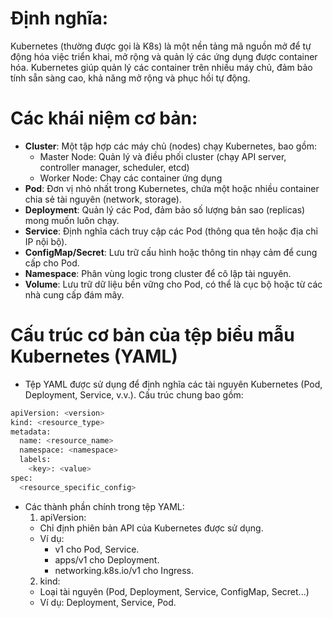# Định nghĩa:
Kubernetes (thường được gọi là K8s) là một nền tảng mã nguồn mở để tự động hóa việc triển khai, mở rộng và quản lý các ứng dụng được container hóa. Kubernetes giúp quản lý các container trên nhiều máy chủ, đảm bảo tính sẵn sàng cao, khả năng mở rộng và phục hồi tự động.

# Các khái niệm cơ bản:
- **Cluster**: Một tập hợp các máy chủ (nodes) chạy Kubernetes, bao gồm:
  - Master Node: Quản lý và điều phối cluster (chạy API server, controller manager, scheduler, etcd)
  - Worker Node: Chạy các container ứng dụng
- **Pod**: Đơn vị nhỏ nhất trong Kubernetes, chứa một hoặc nhiều container chia sẻ tài nguyên (network, storage).
- **Deployment**: Quản lý các Pod, đảm bảo số lượng bản sao (replicas) mong muốn luôn chạy.
- **Service**: Định nghĩa cách truy cập các Pod (thông qua tên hoặc địa chỉ IP nội bộ).
- **ConfigMap/Secret**: Lưu trữ cấu hình hoặc thông tin nhạy cảm để cung cấp cho Pod.
- **Namespace**: Phân vùng logic trong cluster để cô lập tài nguyên.
- **Volume**: Lưu trữ dữ liệu bền vững cho Pod, có thể là cục bộ hoặc từ các nhà cung cấp đám mây.

# Cấu trúc cơ bản của tệp biểu mẫu Kubernetes (YAML)
- Tệp YAML được sử dụng để định nghĩa các tài nguyên Kubernetes (Pod, Deployment, Service, v.v.). Cấu trúc chung bao gồm:
```bash
apiVersion: <version>
kind: <resource_type>
metadata:
  name: <resource_name>
  namespace: <namespace>
  labels:
    <key>: <value>
spec:
  <resource_specific_config>
```
- Các thành phần chính trong tệp YAML:
  1. apiVersion: 
  - Chỉ định phiên bản API của Kubernetes được sử dụng.
  - Ví dụ: 
    - v1 cho Pod, Service.
    - apps/v1 cho Deployment.
    - networking.k8s.io/v1 cho Ingress.
  2. kind: 
  - Loại tài nguyên (Pod, Deployment, Service, ConfigMap, Secret...)
  - Ví dụ: Deployment, Service, Pod.